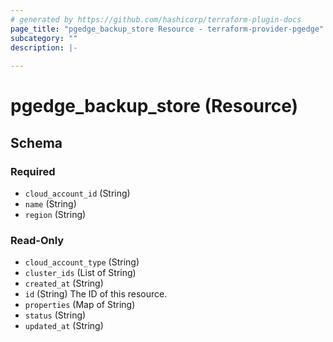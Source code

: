 ```yaml
---
# generated by https://github.com/hashicorp/terraform-plugin-docs
page_title: "pgedge_backup_store Resource - terraform-provider-pgedge"
subcategory: ""
description: |-
  
---
```


# pgedge_backup_store (Resource)





<!-- schema generated by tfplugindocs -->
## Schema

### Required

- `cloud_account_id` (String)
- `name` (String)
- `region` (String)

### Read-Only

- `cloud_account_type` (String)
- `cluster_ids` (List of String)
- `created_at` (String)
- `id` (String) The ID of this resource.
- `properties` (Map of String)
- `status` (String)
- `updated_at` (String)
